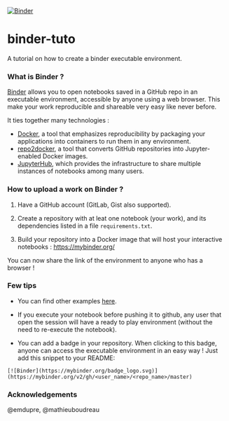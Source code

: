 [![Binder](https://mybinder.org/badge_logo.svg)](https://mybinder.org/v2/gh/ltetrel/binder-tuto/master?filepath=notebooks%2Fnilearn-example.ipynb)

# binder-tuto
A tutorial on how to create a binder executable environment.

### What is Binder ?
[Binder](https://github.com/jupyterhub/binderhub) allows you to open notebooks saved in a GitHub repo in an executable environment, accessible by anyone using a web browser. This make your work reproducible and shareable very easy like never before. 

It ties together many technologies :
* [Docker](https://www.docker.com/), a tool that emphasizes reproducibility by packaging your applications into containers to run them in any environment.
* [repo2docker](https://github.com/jupyter/repo2docker), a tool that converts GitHub repositories into Jupyter-enabled Docker images.
* [JupyterHub](https://jupyterhub.readthedocs.io/en/latest/), which provides the infrastructure to share multiple instances of notebooks among many users.

### How to upload a work on Binder ?

1. Have a GitHub account (GitLab, Gist also supported).

2. Create a repository with at leat one notebook (your work), and its dependencies listed in a file `requirements.txt`.

3. Build your repository into a Docker image that will host your interactive notebooks : https://mybinder.org/

You can now share the link of the environment to anyone who has a browser !

### Few tips

* You can find other examples [here](https://mybinder.readthedocs.io/en/latest/sample_repos.html).

* If you execute your notebook before pushing it to github, any user that open the session will have a ready to play environment (without the need to re-execute the notebook). 

* You can add a badge in your repository. When clicking to this badge, anyone can access the executable environment in an easy way ! Just add this snippet to your README:
```
[![Binder](https://mybinder.org/badge_logo.svg)](https://mybinder.org/v2/gh/<user_name>/<repo_name>/master)
```

### Acknowledgements

@emdupre, @mathieuboudreau

